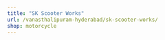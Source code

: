 ```yaml
---
title: "SK Scooter Works"
url: /vanasthalipuram-hyderabad/sk-scooter-works/
shop: motorcycle
---
```

